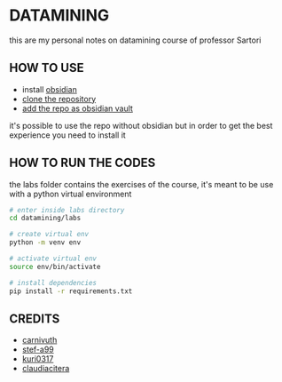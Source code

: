 # DATAMINING

this are my personal notes on datamining course of professor Sartori

## HOW TO USE
- install [obsidian](https://obsidian.md/)
- [clone the repository](https://github.com/carnivuth/gip.git)
- [add the repo as obsidian vault](https://help.obsidian.md/Files+and+folders/Manage+vaults#Create+vault+from+an+existing+folder)

it's possible to use the repo without obsidian but in order to get the best experience you need to install it

## HOW TO RUN THE CODES

the labs folder contains the exercises of the course, it's meant to be use with a python virtual environment

```bash
# enter inside labs directory
cd datamining/labs

# create virtual env 
python -m venv env

# activate virtual env
source env/bin/activate

# install dependencies
pip install -r requirements.txt
```

## CREDITS

- [carnivuth](https://github.com/carnivuth)
- [stef-a99](https://github.com/stef-a99)
- [kuri0317](https://github.com/kuri0317)
- [claudiacitera](https://github.com/claudiacitera)